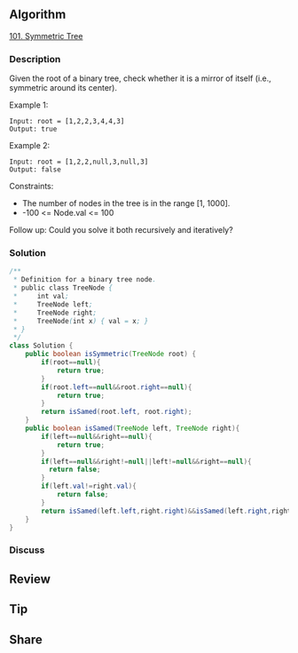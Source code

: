 ## Algorithm

[101. Symmetric Tree](https://leetcode.com/problems/symmetric-tree/)

### Description

Given the root of a binary tree, check whether it is a mirror of itself (i.e., symmetric around its center).


Example 1:


```
Input: root = [1,2,2,3,4,4,3]
Output: true
```

Example 2:


```
Input: root = [1,2,2,null,3,null,3]
Output: false
```

Constraints:

- The number of nodes in the tree is in the range [1, 1000].
- -100 <= Node.val <= 100


Follow up: Could you solve it both recursively and iteratively?

### Solution

```java
/**
 * Definition for a binary tree node.
 * public class TreeNode {
 *     int val;
 *     TreeNode left;
 *     TreeNode right;
 *     TreeNode(int x) { val = x; }
 * }
 */
class Solution {
    public boolean isSymmetric(TreeNode root) {
        if(root==null){
            return true;
        }
        if(root.left==null&&root.right==null){
            return true;
        }
        return isSamed(root.left, root.right);
    }
    public boolean isSamed(TreeNode left, TreeNode right){
        if(left==null&&right==null){
            return true;
        }
        if(left==null&&right!=null||left!=null&&right==null){
          return false;   
        }
        if(left.val!=right.val){
            return false;
        }
        return isSamed(left.left,right.right)&&isSamed(left.right,right.left);
    }
}
```

### Discuss

## Review


## Tip


## Share
